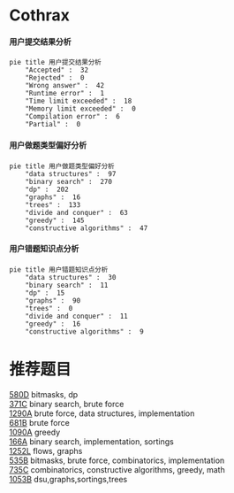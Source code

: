 # Cothrax

<!-- tabs:start -->



#### **用户提交结果分析**

```mermaid
pie title 用户提交结果分析
    "Accepted" :  32
    "Rejected" :  0
    "Wrong answer" :  42
    "Runtime error" :  1
    "Time limit exceeded" :  18
    "Memory limit exceeded" :  0
    "Compilation error" :  6
    "Partial" :  0
```

#### **用户做题类型偏好分析**

```mermaid
pie title 用户做题类型偏好分析
    "data structures" :  97
    "binary search" :  270
    "dp" :  202
    "graphs" :  16
    "trees" :  133
    "divide and conquer" :  63
    "greedy" :  145
    "constructive algorithms" :  47
```
#### **用户错题知识点分析**

```mermaid
pie title 用户错题知识点分析
    "data structures" :  30
    "binary search" :  11
    "dp" :  15
    "graphs" :  90
    "trees" :  0
    "divide and conquer" :  11
    "greedy" :  16
    "constructive algorithms" :  9
```



<!-- tabs:end -->
# 推荐题目
[580D](https://codeforces.com/contest/580/problem/D)		bitmasks,
                        dp		  
[371C](https://codeforces.com/contest/371/problem/C)		binary search,
                        brute force		  
[1290A](https://codeforces.com/contest/1290/problem/A)		brute force,
                        data structures,
                        implementation		  
[681B](https://codeforces.com/contest/681/problem/B)		brute force		  
[1090A](https://codeforces.com/contest/1090/problem/A)		greedy		  
[166A](https://codeforces.com/contest/166/problem/A)		binary search,
                        implementation,
                        sortings		  
[1252L](https://codeforces.com/contest/1252/problem/L)		flows,
                        graphs		  
[535B](https://codeforces.com/contest/535/problem/B)		bitmasks,
                        brute force,
                        combinatorics,
                        implementation		  
[735C](https://codeforces.com/contest/735/problem/C)		combinatorics,
                        constructive algorithms,
                        greedy,
                        math		  
[1053B](https://codeforces.com/contest/1053/problem/B)		dsu,graphs,sortings,trees		  
